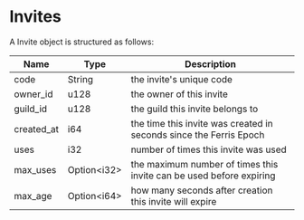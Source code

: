 # Invites

A Invite object is structured as follows:

| Name | Type | Description |
| ---- | ---- | ----------- |
| code | String | the invite's unique code |
| owner_id | u128 | the owner of this invite |
| guild_id | u128 | the guild this invite belongs to |
| created_at | i64 | the time this invite was created in seconds since the Ferris Epoch |
| uses | i32 | number of times this invite was used |
| max_uses | Option\<i32> | the maximum number of times this invite can be used before expiring |
| max_age | Option\<i64> | how many seconds after creation this invite will expire |